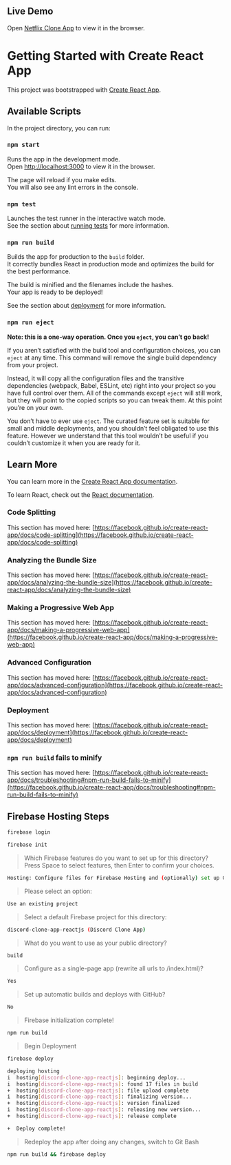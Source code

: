 ## Live Demo

Open [Netflix Clone App](https://netflix-clone-app-reactjs.firebaseapp.com/) to view it in the browser.

# Getting Started with Create React App

This project was bootstrapped with [Create React App](https://github.com/facebook/create-react-app).

## Available Scripts

In the project directory, you can run:

### `npm start`

Runs the app in the development mode.\
Open [http://localhost:3000](http://localhost:3000) to view it in the browser.

The page will reload if you make edits.\
You will also see any lint errors in the console.

### `npm test`

Launches the test runner in the interactive watch mode.\
See the section about [running tests](https://facebook.github.io/create-react-app/docs/running-tests) for more information.

### `npm run build`

Builds the app for production to the `build` folder.\
It correctly bundles React in production mode and optimizes the build for the best performance.

The build is minified and the filenames include the hashes.\
Your app is ready to be deployed!

See the section about [deployment](https://facebook.github.io/create-react-app/docs/deployment) for more information.

### `npm run eject`

**Note: this is a one-way operation. Once you `eject`, you can’t go back!**

If you aren’t satisfied with the build tool and configuration choices, you can `eject` at any time. This command will remove the single build dependency from your project.

Instead, it will copy all the configuration files and the transitive dependencies (webpack, Babel, ESLint, etc) right into your project so you have full control over them. All of the commands except `eject` will still work, but they will point to the copied scripts so you can tweak them. At this point you’re on your own.

You don’t have to ever use `eject`. The curated feature set is suitable for small and middle deployments, and you shouldn’t feel obligated to use this feature. However we understand that this tool wouldn’t be useful if you couldn’t customize it when you are ready for it.

## Learn More

You can learn more in the [Create React App documentation](https://facebook.github.io/create-react-app/docs/getting-started).

To learn React, check out the [React documentation](https://reactjs.org/).

### Code Splitting

This section has moved here: [https://facebook.github.io/create-react-app/docs/code-splitting](https://facebook.github.io/create-react-app/docs/code-splitting)

### Analyzing the Bundle Size

This section has moved here: [https://facebook.github.io/create-react-app/docs/analyzing-the-bundle-size](https://facebook.github.io/create-react-app/docs/analyzing-the-bundle-size)

### Making a Progressive Web App

This section has moved here: [https://facebook.github.io/create-react-app/docs/making-a-progressive-web-app](https://facebook.github.io/create-react-app/docs/making-a-progressive-web-app)

### Advanced Configuration

This section has moved here: [https://facebook.github.io/create-react-app/docs/advanced-configuration](https://facebook.github.io/create-react-app/docs/advanced-configuration)

### Deployment

This section has moved here: [https://facebook.github.io/create-react-app/docs/deployment](https://facebook.github.io/create-react-app/docs/deployment)

### `npm run build` fails to minify

This section has moved here: [https://facebook.github.io/create-react-app/docs/troubleshooting#npm-run-build-fails-to-minify](https://facebook.github.io/create-react-app/docs/troubleshooting#npm-run-build-fails-to-minify)

## Firebase Hosting Steps

```sh
firebase login

firebase init
```

> Which Firebase features do you want to set up for this directory? Press Space to select features, then Enter to confirm your choices.

```sh
Hosting: Configure files for Firebase Hosting and (optionally) set up GitHub Action deploys
```

> Please select an option:

```sh
Use an existing project
```

> Select a default Firebase project for this directory:

```sh
discord-clone-app-reactjs (Discord Clone App)
```

> What do you want to use as your public directory?

```sh
build
```

> Configure as a single-page app (rewrite all urls to /index.html)?

```sh
Yes
```

> Set up automatic builds and deploys with GitHub?

```sh
No
```

> Firebase initialization complete!

```sh
npm run build
```

> Begin Deployment

```sh
firebase deploy
```

```sh
deploying hosting
i  hosting[discord-clone-app-reactjs]: beginning deploy...
i  hosting[discord-clone-app-reactjs]: found 17 files in build
+  hosting[discord-clone-app-reactjs]: file upload complete
i  hosting[discord-clone-app-reactjs]: finalizing version...
+  hosting[discord-clone-app-reactjs]: version finalized
i  hosting[discord-clone-app-reactjs]: releasing new version...
+  hosting[discord-clone-app-reactjs]: release complete

+  Deploy complete!
```

> Redeploy the app after doing any changes, switch to Git Bash

```sh
npm run build && firebase deploy
```
